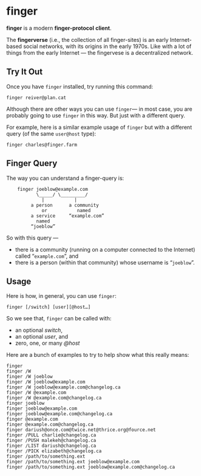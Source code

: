 # finger

**finger** is a modern **finger-protocol** **client**.

The **fingerverse** (i.e., the collection of all finger-sites) is an early Internet-based social networks, with its origins in the early 1970s.
Like with a lot of things from the early Internet — the fingervese is a decentralized network.

## Try It Out

Once you have `finger` installed, try running this command:
```
finger reiver@plan.cat
```

Although there are other ways you can use `finger`— in most case, you are probably going to use `finger` in this way.
But just with a different query.

For example, here is a similar example usage of `finger` but with a different query (of the same `user@host` type):
```
finger charles@finger.farm
```

## Finger Query

The way you can understand a finger-query is:
```
    finger joeblow@example.com
           \_____/ \_________/
             |           |
         a person      a community
             or           named
         a service     “example.com”
           named
         “joeblow”
```

So with this query —

* there is a community (running on a computer connected to the Internet) called “`example.com`”, and
* there is a person (within that community) whose username is “`joeblow`”.

## Usage

Here is how, in general, you can use `finger`:

```
finger [/switch] [user][@host…]
```

So we see that, `finger` can be called with:

* an optional _switch_,
* an optional _user_, and
* zero, one, or many _@host_

Here are a bunch of examples to try to help show what this really means:
```
finger
finger /W
finger /W joeblow
finger /W joeblow@example.com
finger /W joeblow@example.com@changelog.ca
finger /W @example.com
finger /W @example.com@changelog.ca
finger joeblow
finger joeblow@example.com
finger joeblow@example.com@changelog.ca
finger @example.com
finger @example.com@changelog.ca
finger dariush@once.com@twice.net@thrice.org@fource.net
finger /PULL charlie@changelog.ca
finger /PUSH malekeh@changelog.ca
finger /LIST dariush@changelog.ca
finger /PICK elizabeth@changelog.ca
finger /path/to/something.ext
finger /path/to/something.ext joeblow@example.com
finger /path/to/something.ext joeblow@example.com@changelog.ca
```
